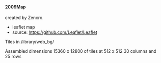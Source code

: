#### 2009Map
created by Zencro.

- leaflet map
- source: https://github.com/Leaflet/Leaflet

Tiles in /library/web_bg/

Assembled dimensions 15360 x 12800
of tiles at 512 x 512
30 columns and 25 rows
